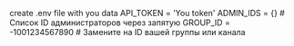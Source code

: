 create .env file with you data
API_TOKEN = 'You token'
ADMIN_IDS = {}  # Список ID администраторов через запятую
GROUP_ID = -1001234567890  # Замените на ID вашей группы или канала
